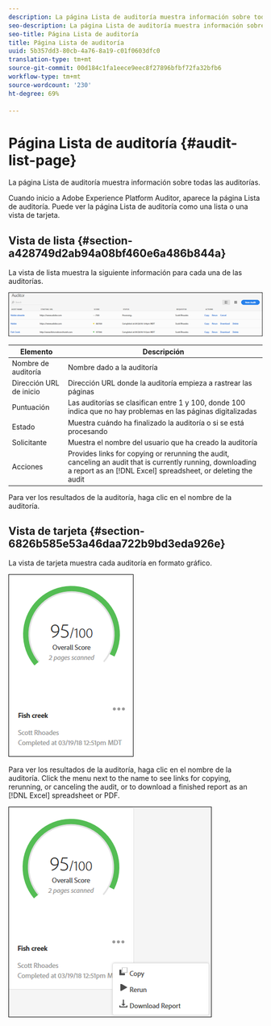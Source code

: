 ```yaml
---
description: La página Lista de auditoría muestra información sobre todas las auditorías.
seo-description: La página Lista de auditoría muestra información sobre todas las auditorías.
seo-title: Página Lista de auditoría
title: Página Lista de auditoría
uuid: 5b357dd3-80cb-4a76-8a19-c01f0603dfc0
translation-type: tm+mt
source-git-commit: 00d184c1fa1eece9eec8f27896bfbf72fa32bfb6
workflow-type: tm+mt
source-wordcount: '230'
ht-degree: 69%

---
```



# Página Lista de auditoría {#audit-list-page}

La página Lista de auditoría muestra información sobre todas las auditorías.

Cuando inicio a Adobe Experience Platform Auditor, aparece la página Lista de auditoría. Puede ver la página Lista de auditoría como una lista o una vista de tarjeta.

## Vista de lista {#section-a428749d2ab94a08bf460e6a486b844a}

La vista de lista muestra la siguiente información para cada una de las auditorías.

![](assets/audit-list.png)

| Elemento | Descripción |
|---|---|
| Nombre de auditoría | Nombre dado a la auditoría |
| Dirección URL de inicio | Dirección URL donde la auditoría empieza a rastrear las páginas |
| Puntuación | Las auditorías se clasifican entre 1 y 100, donde 100 indica que no hay problemas en las páginas digitalizadas |
| Estado | Muestra cuándo ha finalizado la auditoría o si se está procesando |
| Solicitante | Muestra el nombre del usuario que ha creado la auditoría |
| Acciones | Provides links for copying or rerunning the audit, canceling an audit that is currently running, downloading a report as an [!DNL Excel] spreadsheet, or deleting the audit |

Para ver los resultados de la auditoría, haga clic en el nombre de la auditoría.

## Vista de tarjeta {#section-6826b585e53a46daa722b9bd3eda926e}

La vista de tarjeta muestra cada auditoría en formato gráfico.

![](assets/card.png)

Para ver los resultados de la auditoría, haga clic en el nombre de la auditoría. Click the menu next to the name to see links for copying, rerunning, or canceling the audit, or to download a finished report as an [!DNL Excel] spreadsheet or PDF.

![](assets/card-menu.png)
